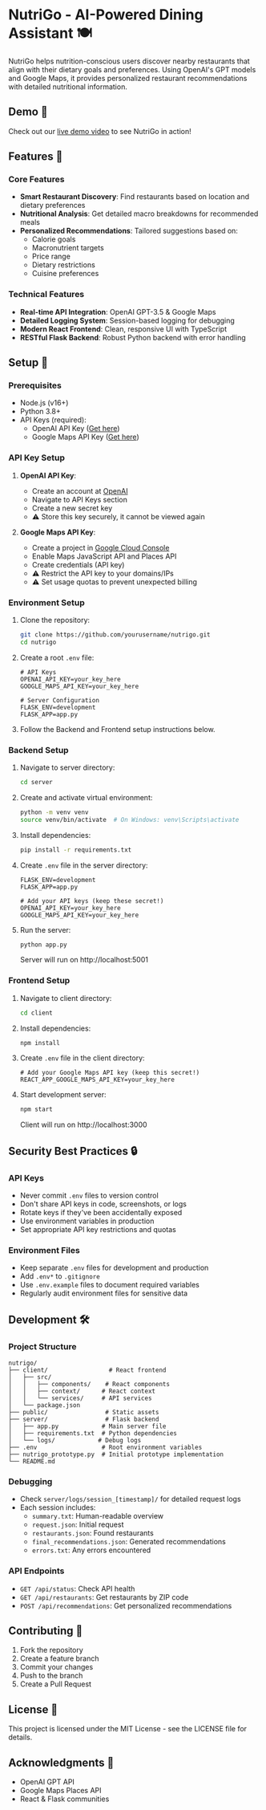 # NutriGo - AI-Powered Dining Assistant 🍽️

NutriGo helps nutrition-conscious users discover nearby restaurants that align with their dietary goals and preferences. Using OpenAI's GPT models and Google Maps, it provides personalized restaurant recommendations with detailed nutritional information.

## Demo 🎥

Check out our [live demo video](NutriGo%20Live%20Demo.mp4) to see NutriGo in action!

## Features 🌟

### Core Features

- **Smart Restaurant Discovery**: Find restaurants based on location and dietary preferences
- **Nutritional Analysis**: Get detailed macro breakdowns for recommended meals
- **Personalized Recommendations**: Tailored suggestions based on:
  - Calorie goals
  - Macronutrient targets
  - Price range
  - Dietary restrictions
  - Cuisine preferences

### Technical Features

- **Real-time API Integration**: OpenAI GPT-3.5 & Google Maps
- **Detailed Logging System**: Session-based logging for debugging
- **Modern React Frontend**: Clean, responsive UI with TypeScript
- **RESTful Flask Backend**: Robust Python backend with error handling

## Setup 🚀

### Prerequisites

- Node.js (v16+)
- Python 3.8+
- API Keys (required):
  - OpenAI API Key ([Get here](https://platform.openai.com/api-keys))
  - Google Maps API Key ([Get here](https://console.cloud.google.com/google/maps-apis/credentials))

### API Key Setup

1. **OpenAI API Key**:

   - Create an account at [OpenAI](https://platform.openai.com)
   - Navigate to API Keys section
   - Create a new secret key
   - ⚠️ Store this key securely, it cannot be viewed again

2. **Google Maps API Key**:
   - Create a project in [Google Cloud Console](https://console.cloud.google.com)
   - Enable Maps JavaScript API and Places API
   - Create credentials (API key)
   - ⚠️ Restrict the API key to your domains/IPs
   - ⚠️ Set usage quotas to prevent unexpected billing

### Environment Setup

1. Clone the repository:

   ```bash
   git clone https://github.com/yourusername/nutrigo.git
   cd nutrigo
   ```

2. Create a root `.env` file:

   ```env
   # API Keys
   OPENAI_API_KEY=your_key_here
   GOOGLE_MAPS_API_KEY=your_key_here

   # Server Configuration
   FLASK_ENV=development
   FLASK_APP=app.py
   ```

3. Follow the Backend and Frontend setup instructions below.

### Backend Setup

1. Navigate to server directory:

   ```bash
   cd server
   ```

2. Create and activate virtual environment:

   ```bash
   python -m venv venv
   source venv/bin/activate  # On Windows: venv\Scripts\activate
   ```

3. Install dependencies:

   ```bash
   pip install -r requirements.txt
   ```

4. Create `.env` file in the server directory:

   ```env
   FLASK_ENV=development
   FLASK_APP=app.py

   # Add your API keys (keep these secret!)
   OPENAI_API_KEY=your_key_here
   GOOGLE_MAPS_API_KEY=your_key_here
   ```

5. Run the server:
   ```bash
   python app.py
   ```
   Server will run on http://localhost:5001

### Frontend Setup

1. Navigate to client directory:

   ```bash
   cd client
   ```

2. Install dependencies:

   ```bash
   npm install
   ```

3. Create `.env` file in the client directory:

   ```env
   # Add your Google Maps API key (keep this secret!)
   REACT_APP_GOOGLE_MAPS_API_KEY=your_key_here
   ```

4. Start development server:
   ```bash
   npm start
   ```
   Client will run on http://localhost:3000

## Security Best Practices 🔒

### API Keys

- Never commit `.env` files to version control
- Don't share API keys in code, screenshots, or logs
- Rotate keys if they've been accidentally exposed
- Use environment variables in production
- Set appropriate API key restrictions and quotas

### Environment Files

- Keep separate `.env` files for development and production
- Add `.env*` to `.gitignore`
- Use `.env.example` files to document required variables
- Regularly audit environment files for sensitive data

## Development 🛠️

### Project Structure

```
nutrigo/
├── client/                 # React frontend
│   ├── src/
│   │   ├── components/    # React components
│   │   ├── context/      # React context
│   │   └── services/     # API services
│   └── package.json
├── public/                # Static assets
├── server/                # Flask backend
│   ├── app.py            # Main server file
│   ├── requirements.txt  # Python dependencies
│   └── logs/            # Debug logs
├── .env                  # Root environment variables
├── nutrigo_prototype.py  # Initial prototype implementation
└── README.md
```

### Debugging

- Check `server/logs/session_[timestamp]/` for detailed request logs
- Each session includes:
  - `summary.txt`: Human-readable overview
  - `request.json`: Initial request
  - `restaurants.json`: Found restaurants
  - `final_recommendations.json`: Generated recommendations
  - `errors.txt`: Any errors encountered

### API Endpoints

- `GET /api/status`: Check API health
- `GET /api/restaurants`: Get restaurants by ZIP code
- `POST /api/recommendations`: Get personalized recommendations

## Contributing 🤝

1. Fork the repository
2. Create a feature branch
3. Commit your changes
4. Push to the branch
5. Create a Pull Request

## License 📄

This project is licensed under the MIT License - see the LICENSE file for details.

## Acknowledgments 🙏

- OpenAI GPT API
- Google Maps Places API
- React & Flask communities
